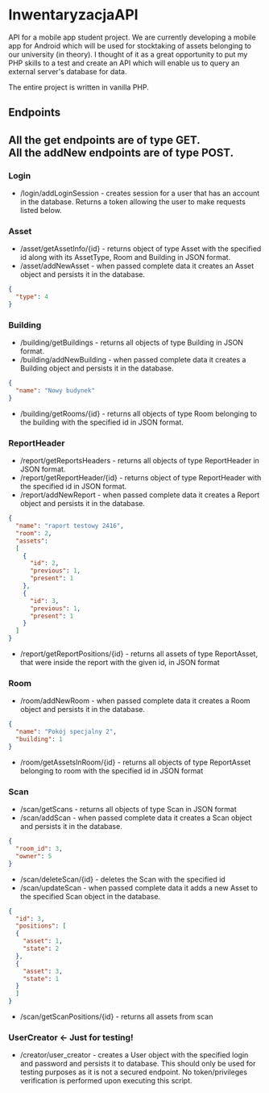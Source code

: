 # InwentaryzacjaAPI
API for a mobile app student project. We are currently developing a 
mobile app for Android which will be used for stocktaking of assets 
belonging to our university (in theory). I thought of it as a great
opportunity to put my PHP skills to a test and create an API which
will enable us to query an external server's database for data.

The entire project is written in vanilla PHP.

## Endpoints
All the get endpoints are of type GET.  
All the addNew endpoints are of type POST.
-----------------------------------------------------
### Login
* /login/addLoginSession - creates session for a user that has an
account in the database. Returns a token allowing the user
to make requests listed below.
### Asset
* /asset/getAssetInfo/{id} - returns object of type Asset with
 the specified id along with its AssetType, Room and Building
 in JSON format.
* /asset/addNewAsset - when passed complete data it creates
 an Asset object and persists it in the database.
```json
{
  "type": 4 
}
```
 ### Building
 * /building/getBuildings - returns all objects of type Building in JSON
 format.
 * /building/addNewBuilding - when passed complete data it creates
  a Building object and persists it in the database.
```json
{
  "name": "Nowy budynek"
}
```
 * /building/getRooms/{id} - returns all objects of type 
   Room belonging to the building with the specified id in JSON format.
 ### ReportHeader
  * /report/getReportsHeaders - returns all objects of type ReportHeader
   in JSON format.
  * /report/getReportHeader/{id} - returns object of type ReportHeader
   with the specified id in JSON format.
  * /report/addNewReport - when passed complete data it creates
   a Report object and persists it in the database.
```json
{
  "name": "raport testowy 2416",
  "room": 2,
  "assets":
  [
    {
      "id": 2,
      "previous": 1,
      "present": 1
    },
    {
      "id": 3,
      "previous": 1,
      "present": 1
    }
  ]
}
```
  * /report/getReportPositions/{id} - returns all assets
    of type ReportAsset, that were inside the report with the given
    id, in JSON format
  ### Room
  * /room/addNewRoom - when passed complete data it creates
  a Room object and persists it in the database.
```json
{
  "name": "Pokój specjalny 2",
  "building": 1
}
```
  * /room/getAssetsInRoom/{id} - returns all objects
    of type ReportAsset belonging to room with the specified id 
    in JSON format 
  ### Scan
  * /scan/getScans - returns all objects of type Scan in JSON format
  * /scan/addScan - when passed complete data it creates a Scan object and persists it in the database.
```json
{
  "room_id": 3,
  "owner": 5
}
```
  * /scan/deleteScan/{id} - deletes the Scan with the specified id
  * /scan/updateScan - when passed complete data it adds a new Asset to the specified Scan object in the database.
```json
{
  "id": 3,
  "positions": [
  {
    "asset": 1,
    "state": 2
  },
  {
    "asset": 3,
    "state": 1
  }
  ]
}
```
  * /scan/getScanPositions/{id} - returns all assets from scan
  
  ### UserCreator <- Just for testing!
  * /creator/user_creator - creates a User object with 
 the specified login and password and persists it to database.
 This should only be used for testing purposes as it is not 
 a secured endpoint. No token/privileges verification is performed
 upon executing this script.
